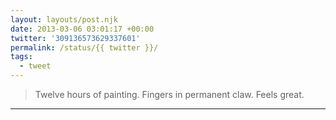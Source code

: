 ```yaml
---
layout: layouts/post.njk
date: 2013-03-06 03:01:17 +00:00
twitter: '309136573629337601'
permalink: /status/{{ twitter }}/
tags: 
  - tweet
---
```


> Twelve hours of painting. Fingers in permanent claw. Feels great.

---
